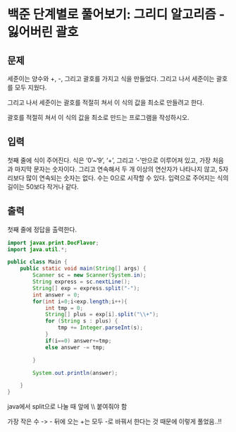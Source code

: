 # 백준 단계별로 풀어보기: 그리디 알고리즘 - 잃어버린 괄호

## 문제
세준이는 양수와 +, -, 그리고 괄호를 가지고 식을 만들었다. 그리고 나서 세준이는 괄호를 모두 지웠다.

그리고 나서 세준이는 괄호를 적절히 쳐서 이 식의 값을 최소로 만들려고 한다.

괄호를 적절히 쳐서 이 식의 값을 최소로 만드는 프로그램을 작성하시오.

## 입력
첫째 줄에 식이 주어진다. 식은 ‘0’~‘9’, ‘+’, 그리고 ‘-’만으로 이루어져 있고, 가장 처음과 마지막 문자는 숫자이다. 그리고 연속해서 두 개 이상의 연산자가 나타나지 않고, 5자리보다 많이 연속되는 숫자는 없다. 수는 0으로 시작할 수 있다. 입력으로 주어지는 식의 길이는 50보다 작거나 같다.

## 출력
첫째 줄에 정답을 출력한다.


```java
import javax.print.DocFlavor;
import java.util.*;

public class Main {
    public static void main(String[] args) {
        Scanner sc = new Scanner(System.in);
        String express = sc.nextLine();
        String[] exp = express.split("-");
        int answer = 0;
        for(int i=0;i<exp.length;i++){
            int tmp = 0;
            String[] plus = exp[i].split("\\+");
            for (String s : plus) {
                tmp += Integer.parseInt(s);
            }
            if(i==0) answer+=tmp;
            else answer -= tmp;

        }

        System.out.println(answer);

    }
}

```
java에서 split으로 나눌 때 앞에 \\\ 붙여줘야 함

가장 작은 수 -> - 뒤에 오는 +는 모두 -로 바꿔서 한다는 것 때문에 이렇게 풀었음..!!
